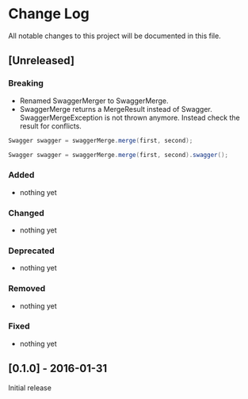 # Change Log
All notable changes to this project will be documented in this file.

## [Unreleased]

### Breaking
- Renamed SwaggerMerger to SwaggerMerge.
- SwaggerMerge returns a MergeResult instead of Swagger. SwaggerMergeException is not thrown anymore. Instead check the result for conflicts.
```java
Swagger swagger = swaggerMerge.merge(first, second);
```

```java
Swagger swagger = swaggerMerge.merge(first, second).swagger();
```

### Added
- nothing yet

### Changed
- nothing yet

### Deprecated
- nothing yet

### Removed
- nothing yet

### Fixed
- nothing yet

## [0.1.0] - 2016-01-31
Initial release
